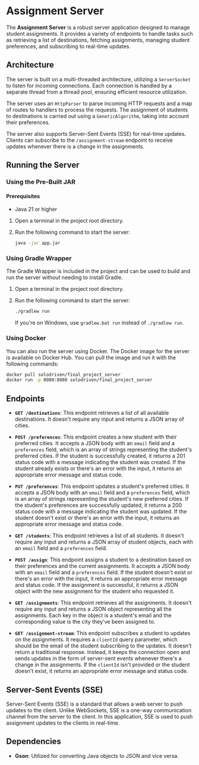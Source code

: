 # Assignment Server

The **Assignment Server** is a robust server application designed to manage student assignments. It provides a variety of endpoints to handle tasks such as retrieving a list of destinations, fetching assignments, managing student preferences, and subscribing to real-time updates.

## Architecture

The server is built on a multi-threaded architecture, utilizing a `ServerSocket` to listen for incoming connections. Each connection is handled by a separate thread from a thread pool, ensuring efficient resource utilization.

The server uses an `HttpParser` to parse incoming HTTP requests and a map of routes to handlers to process the requests. The assignment of students to destinations is carried out using a `GeneticAlgorithm`, taking into account their preferences.

The server also supports Server-Sent Events (SSE) for real-time updates. Clients can subscribe to the `/assignment-stream` endpoint to receive updates whenever there is a change in the assignments.



## Running the Server

### Using the Pre-Built JAR 
#### Prerequisites

- Java 21 or higher

1. Open a terminal in the project root directory.
2. Run the following command to start the server:

    ```bash
    java -jar app.jar
    ```

### Using Gradle Wrapper

The Gradle Wrapper is included in the project and can be used to build and run the server without needing to install Gradle.

1. Open a terminal in the project root directory.
2. Run the following command to start the server:

    ```bash
    ./gradlew run
    ```

    If you're on Windows, use `gradlew.bat run` instead of `./gradlew run`.

### Using Docker

You can also run the server using Docker. The Docker image for the server is available on Docker Hub. You can pull the image and run it with the following commands:

```bash
docker pull solodriven/final_project_server
docker run -p 8080:8080 solodriven/final_project_server
```
## Endpoints

- **`GET /destinations`**: This endpoint retrieves a list of all available destinations. It doesn't require any input and returns a JSON array of cities.

- **`POST /preferences`**: This endpoint creates a new student with their preferred cities. It accepts a JSON body with an `email` field and a `preferences` field, which is an array of strings representing the student's preferred cities. If the student is successfully created, it returns a 201 status code with a message indicating the student was created. If the student already exists or there's an error with the input, it returns an appropriate error message and status code.

- **`PUT /preferences`**: This endpoint updates a student's preferred cities. It accepts a JSON body with an `email` field and a `preferences` field, which is an array of strings representing the student's new preferred cities. If the student's preferences are successfully updated, it returns a 200 status code with a message indicating the student was updated. If the student doesn't exist or there's an error with the input, it returns an appropriate error message and status code.

- **`GET /students`**: This endpoint retrieves a list of all students. It doesn't require any input and returns a JSON array of student objects, each with an `email` field and a `preferences` field.

- **`POST /assign`**: This endpoint assigns a student to a destination based on their preferences and the current assignments. It accepts a JSON body with an `email` field and a `preferences` field. If the student doesn't exist or there's an error with the input, it returns an appropriate error message and status code. If the assignment is successful, it returns a JSON object with the new assignment for the student who requested it.

- **`GET /assignments`**: This endpoint retrieves all the assignments. It doesn't require any input and returns a JSON object representing all the assignments. Each key in the object is a student's email and the corresponding value is the city they've been assigned to.

- **`GET /assignment-stream`**: This endpoint subscribes a student to updates on the assignments. It requires a `clientId` query parameter, which should be the email of the student subscribing to the updates. It doesn't return a traditional response. Instead, it keeps the connection open and sends updates in the form of server-sent events whenever there's a change in the assignments. If the `clientId` isn't provided or the student doesn't exist, it returns an appropriate error message and status code.

## Server-Sent Events (SSE)

Server-Sent Events (SSE) is a standard that allows a web server to push updates to the client. Unlike WebSockets, SSE is a one-way communication channel from the server to the client. In this application, SSE is used to push assignment updates to the clients in real-time.


## Dependencies

- **Gson**: Utilized for converting Java objects to JSON and vice versa.

